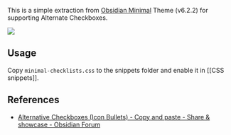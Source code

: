 This is a simple extraction from [Obsidian Minimal](https://github.com/kepano/obsidian-minimal) Theme (v6.2.2) for supporting Alternate Checkboxes.

![](https://user-images.githubusercontent.com/10565871/157957663-5425edb7-3bee-4214-af63-971b56725cc2.png#interface)

## Usage
Copy `minimal-checklists.css` to the snippets folder and enable it in [[CSS snippets]].

## References
- [Alternative Checkboxes (Icon Bullets) - Copy and paste - Share & showcase - Obsidian Forum](https://forum.obsidian.md/t/alternative-checkboxes-icon-bullets-copy-and-paste/35962/10)
